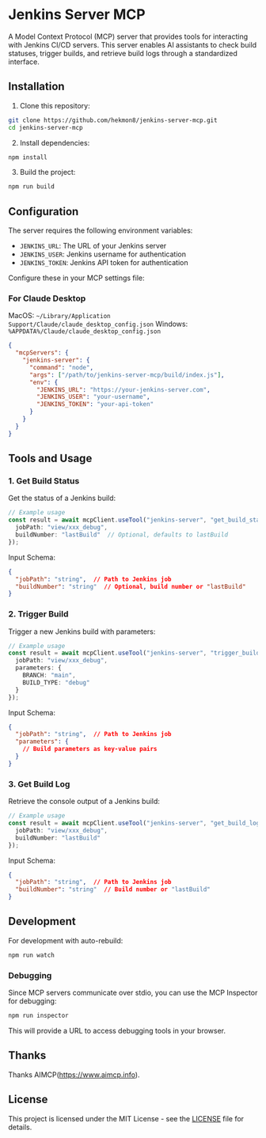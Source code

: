 # Jenkins Server MCP

A Model Context Protocol (MCP) server that provides tools for interacting with Jenkins CI/CD servers. This server enables AI assistants to check build statuses, trigger builds, and retrieve build logs through a standardized interface.

## Installation

1. Clone this repository:
```bash
git clone https://github.com/hekmon8/jenkins-server-mcp.git
cd jenkins-server-mcp
```

2. Install dependencies:
```bash
npm install
```

3. Build the project:
```bash
npm run build
```

## Configuration

The server requires the following environment variables:

- `JENKINS_URL`: The URL of your Jenkins server
- `JENKINS_USER`: Jenkins username for authentication
- `JENKINS_TOKEN`: Jenkins API token for authentication

Configure these in your MCP settings file:

### For Claude Desktop

MacOS: `~/Library/Application Support/Claude/claude_desktop_config.json`
Windows: `%APPDATA%/Claude/claude_desktop_config.json`

```json
{
  "mcpServers": {
    "jenkins-server": {
      "command": "node",
      "args": ["/path/to/jenkins-server-mcp/build/index.js"],
      "env": {
        "JENKINS_URL": "https://your-jenkins-server.com",
        "JENKINS_USER": "your-username",
        "JENKINS_TOKEN": "your-api-token"
      }
    }
  }
}
```

## Tools and Usage

### 1. Get Build Status

Get the status of a Jenkins build:

```typescript
// Example usage
const result = await mcpClient.useTool("jenkins-server", "get_build_status", {
  jobPath: "view/xxx_debug",
  buildNumber: "lastBuild"  // Optional, defaults to lastBuild
});
```

Input Schema:
```json
{
  "jobPath": "string",  // Path to Jenkins job
  "buildNumber": "string"  // Optional, build number or "lastBuild"
}
```

### 2. Trigger Build

Trigger a new Jenkins build with parameters:

```typescript
// Example usage
const result = await mcpClient.useTool("jenkins-server", "trigger_build", {
  jobPath: "view/xxx_debug",
  parameters: {
    BRANCH: "main",
    BUILD_TYPE: "debug"
  }
});
```

Input Schema:
```json
{
  "jobPath": "string",  // Path to Jenkins job
  "parameters": {
    // Build parameters as key-value pairs
  }
}
```

### 3. Get Build Log

Retrieve the console output of a Jenkins build:

```typescript
// Example usage
const result = await mcpClient.useTool("jenkins-server", "get_build_log", {
  jobPath: "view/xxx_debug",
  buildNumber: "lastBuild"
});
```

Input Schema:
```json
{
  "jobPath": "string",  // Path to Jenkins job
  "buildNumber": "string"  // Build number or "lastBuild"
}
```

## Development

For development with auto-rebuild:
```bash
npm run watch
```

### Debugging

Since MCP servers communicate over stdio, you can use the MCP Inspector for debugging:

```bash
npm run inspector
```

This will provide a URL to access debugging tools in your browser.

## Thanks

Thanks AIMCP(https://www.aimcp.info).

## License

This project is licensed under the MIT License - see the [LICENSE](LICENSE) file for details.
